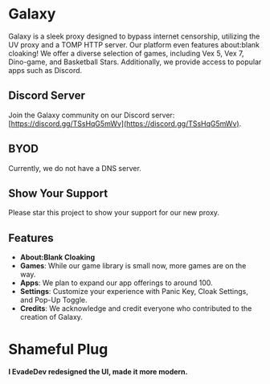 # Galaxy

Galaxy is a sleek proxy designed to bypass internet censorship, utilizing the UV proxy and a TOMP HTTP server. Our platform even features about:blank cloaking! We offer a diverse selection of games, including Vex 5, Vex 7, Dino-game, and Basketball Stars. Additionally, we provide access to popular apps such as Discord.

## Discord Server

Join the Galaxy community on our Discord server: [https://discord.gg/TSsHqG5mWv](https://discord.gg/TSsHqG5mWv).

## BYOD

Currently, we do not have a DNS server.

## Show Your Support

Please star this project to show your support for our new proxy.

## Features

- **About:Blank Cloaking**
- **Games**: While our game library is small now, more games are on the way.
- **Apps**: We plan to expand our app offerings to around 100.
- **Settings**: Customize your experience with Panic Key, Cloak Settings, and Pop-Up Toggle.
- **Credits**: We acknowledge and credit everyone who contributed to the creation of Galaxy.


# Shameful Plug

**I EvadeDev redesigned the UI, made it more modern.**
